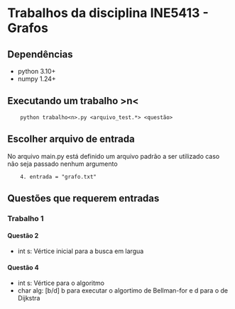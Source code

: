 # Trabalhos da disciplina INE5413 - Grafos

## Dependências
- python 3.10+
- numpy 1.24+

## Executando um trabalho >n<
```
    python trabalho<n>.py <arquivo_test.*> <questão>
```

## Escolher arquivo de entrada
No arquivo main.py está definido um arquivo padrão a ser utilizado caso não seja
passado nenhum argumento
```
    4. entrada = "grafo.txt"
```

## Questões que requerem entradas
### Trabalho 1
#### Questão 2
- int s: Vértice inicial para a busca em largua

#### Questão 4
- int s: Vértice para o algoritmo
- char alg: [b/d] b para executar o algortimo de Bellman-for e d para o de Dijkstra